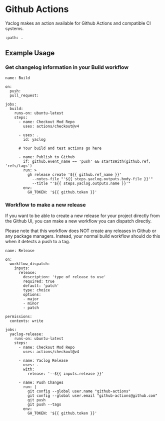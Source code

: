 # Github Actions

Yaclog makes an action available for Github Actions and compatible CI systems.

```{gha:action}
:path: .
```

## Example Usage

### Get changelog information in your Build workflow

```{gha:example}
name: Build

on:
  push:
  pull_request:

jobs:
  build:
    runs-on: ubuntu-latest
    steps:
      - name: Checkout Mod Repo
        uses: actions/checkout@v4
        
      - uses: .
        id: yaclog
        
      # Your build and test actions go here
        
      - name: Publish to Github
        if: github.event_name == 'push' && startsWith(github.ref, 'refs/tags')
        run: >
          gh release create '${{ github.ref_name }}' 
            --notes-file "'${{ steps.yaclog.outputs.body-file }}'" 
            --title "'${{ steps.yaclog.outputs.name }}'" 
        env:
          GH_TOKEN: '${{ github.token }}'

```

### Workflow to make a new release

If you want to be able to create a new release for your project directly from the Github UI, you can make a new workflow
you can dispatch directly. 

Please note that this workflow does NOT create any releases in Github or any package managers. Instead, your normal build workflow should do this when it detects a push to a tag.

```{gha:example}
name: Release

on:
  workflow_dispatch:
    inputs:
      release:
        description: 'type of release to use'
        required: true
        default: 'patch'
        type: choice
        options:
        - major 
        - minor
        - patch

permissions:
  contents: write

jobs:
  yaclog-release:
    runs-on: ubuntu-latest
    steps:
      - name: Checkout Mod Repo
        uses: actions/checkout@v4
      
      - name: Yaclog Release
        uses: .
        with: 
          release: '--${{ inputs.release }}'
          
      - name: Push Changes
        run: |
          git config --global user.name "github-actions"
          git config --global user.email "github-actions@github.com"
          git push
          git push --tags
        env:
          GH_TOKEN: '${{ github.token }}'
```